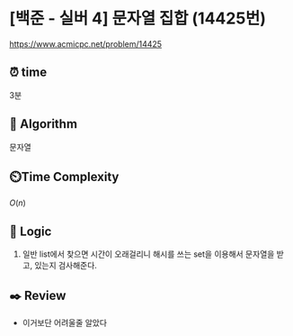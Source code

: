 # [백준 - 실버 4] 문자열 집합 (14425번)

https://www.acmicpc.net/problem/14425

## ⏰ **time**

3분

## :pushpin: **Algorithm**

문자열

## ⏲️**Time Complexity**

$O(n)$

## :round_pushpin: **Logic**

1. 일반 list에서 찾으면 시간이 오래걸리니 해시를 쓰는 set을 이용해서 문자열을 받고, 있는지 검사해준다.

## :black_nib: **Review**

- 이거보단 어려울줄 알았다
